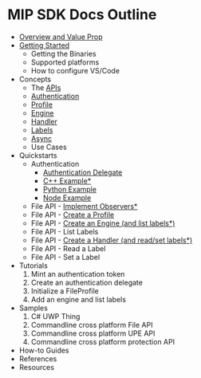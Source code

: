 # MIP SDK Docs Outline

* [Overview and Value Prop](concepts/overview.md)
* [Getting Started](concepts/getting-started.md)
  * Getting the Binaries
  * Supported platforms
  * How to configure VS/Code
* Concepts
  * The [APIs](concepts/apis.md)
  * [Authentication](concepts/authdelegate.md)
  * [Profile](concepts/profile.md)
  * [Engine](concepts/engine.md)
  * [Handler](concepts/handler.md)
  * [Labels](concepts/labels.md)
  * [Async](concepts/observers.md)
  * Use Cases
* Quickstarts
  * Authentication
    * [Authentication Delegate](authentication/authdelegate.md)
    * [C++ Example*](authentication/simple-authentication.md)
    * [Python Example](authentication/python.md)
    * [Node Example](authentication/node.md)
  * File API - [Implement Observers*](tutorial-file/observers.md)
  * File API - [Create a Profile](tutorial-file/profile.md)
  * File API - [Create an Engine (and list labels*)](tutorial-file/engine.md)
  * File API - List Labels
  * File API - [Create a Handler (and read/set labels*)](tutorial-file/file-handler.md)
  * File API - Read a Label
  * File API - Set a Label
* Tutorials
  1. Mint an authentication token
  1. Create an authentication delegate
  1. Initialize a FileProfile
  1. Add an engine and list labels
* Samples
  1. C# UWP Thing
  1. Commandline cross platform File API
  1. Commandline cross platform UPE API
  1. Commandline cross platform protection API
* How-to Guides
* References
* Resources
